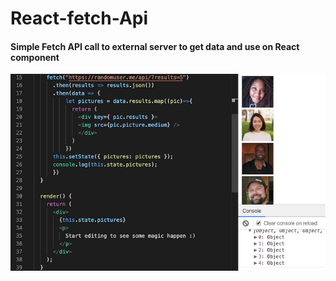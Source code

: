 # React-fetch-Api
####  Simple Fetch API call to external server to get data and use on React component

![image](https://github.com/MrExpert/React-fetch-Api/blob/master/screenshot1.png)
